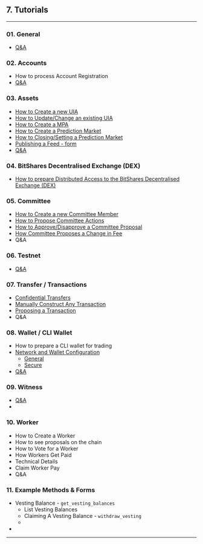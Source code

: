 ## 7. Tutorials

***
### 01. General
- [Q&A](/developers/7_tutorials/QA.md#general)

### 02. Accounts 
- How to process Account Registration
- [Q&A](/developers/7_tutorials/QA.md#accounts)

### 03. Assets
- [How to Create a new UIA](/developers/7_tutorials/assets_uia.md#how-to-create-a-new-uia)
- [How to Update/Change an existing UIA](/developers/7_tutorials/assets_uia.md#how-to-updatechange-an-existing-uia)
- [How to Create a MPA](/developers/7_tutorials/assets_mpa.md#how-to-create-a-mpa)
- [How to Create a Prediction Market](/developers/7_tutorials/assets_pm.md#how-to-create-a-prediction-market)
- [How to Closing/Setting a Prediction Market](/developers/7_tutorials/assets_pm.md#how-to-closingsetting-a-prediction-market
)
- [Publishing a Feed - form](/developers/7_tutorials/assets_publish_feed.md#publishing-a-feed)
- [Q&A](/developers/7_tutorials/QA.md#assets)

### 04. BitShares Decentralised Exchange (DEX)
- [How to prepare Distributed Access to the BitShares Decentralised Exchange (DEX)](/developers/7_tutorials/dex_distributed_access.md#distributed-access-to-the-bitshares-decentralised-exchange)

### 05. Committee
- [How to Create a new Committee Member](/developers/7_tutorials/committee_howto.md#how-to-creating-a-new-committee-member)
- [How to Propose Committee Actions](/developers/7_tutorials/committee_howto.md#how-to-propose-committee-actions)
- [How to Approve/Disapprove a Committee Proposal](/developers/7_tutorials/committee_howto.md#how-to-approvedisapprove-a-committee-proposal)
- [How Committee Proposes a Change in Fee](/developers/7_tutorials/committee_howto.md#how-committee-proposes-a-change-in-fee)
- Q&A

### 06. Testnet
- [Q&A](/developers/7_tutorials/QA.md#testnet)


### 07. Transfer / Transactions
- [Confidential Transfers](/developers/7_tutorials/trn_confidential_transfer.md#confidential-trandfer)
- [Manually Construct Any Transaction](/developers/7_tutorials/trn_construct_transaction.md#construct-any-transaction---manually)
- [Proposing a Transaction](/developers/7_tutorials/trn_propose_transaction.md#proposing-a-transaction)
- Q&A


### 08. Wallet / CLI Wallet
- How to prepare a CLI wallet for trading
- [Network and Wallet Configuration](/developers/4_cli_wallet/wallet_network.md#network-and-wallet-configuration)
   - [General](/developers/4_cli_wallet/wallet_network.md#network-setups)
   - [Secure](/developers/4_cli_wallet/wallet_network.md#secure-network-and-wallet-configuration)
- [Q&A](/developers/7_tutorials/QA.md#wallet--cli-wallet)

### 09. Witness
- [Q&A](/developers/7_tutorials/QA.md#witness)
- 

### 10. Worker

- How to Create a Worker
- How to see proposals on the chain
- How to Vote for a Worker
- How Workers Get Paid
- Technical Details
- Claim Worker Pay
- Q&A


### 11. Example Methods & Forms

- Vesting Balance -  `get_vesting_balances`
   - List Vesting Balances
   - Claiming A Vesting Balance - `withdraw_vesting`
   - 
-

***
